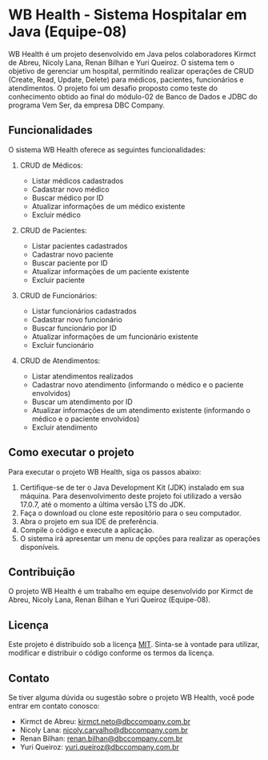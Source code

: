 # WB Health - Sistema Hospitalar em Java (Equipe-08)

WB Health é um  projeto desenvolvido em Java pelos colaboradores Kirmct de Abreu, Nicoly Lana, Renan Bilhan e Yuri Queiroz. O sistema tem o objetivo de gerenciar um hospital, permitindo realizar operações de CRUD (Create, Read, Update, Delete) para médicos, pacientes, funcionários e atendimentos. O projeto foi um desafio proposto como teste do conhecimento obtido ao final do módulo-02 de Banco de Dados e JDBC do programa Vem Ser, da empresa DBC Company.
## Funcionalidades

O sistema WB Health oferece as seguintes funcionalidades:

1. CRUD de Médicos: 
   - Listar médicos cadastrados
   - Cadastrar novo médico
   - Buscar médico por ID
   - Atualizar informações de um médico existente
   - Excluir médico

2. CRUD de Pacientes: 
   - Listar pacientes cadastrados
   - Cadastrar novo paciente
   - Buscar paciente por ID
   - Atualizar informações de um paciente existente
   - Excluir paciente

3. CRUD de Funcionários: 
   - Listar funcionários cadastrados
   - Cadastrar novo funcionário
   - Buscar funcionário por ID
   - Atualizar informações de um funcionário existente
   - Excluir funcionário

4. CRUD de Atendimentos: 
   - Listar atendimentos realizados
   - Cadastrar novo atendimento (informando o médico e o paciente envolvidos)
   - Buscar um atendimento por ID
   - Atualizar informações de um atendimento existente (informando o médico e o paciente envolvidos)
   - Excluir atendimento

## Como executar o projeto

Para executar o projeto WB Health, siga os passos abaixo:

1. Certifique-se de ter o Java Development Kit (JDK) instalado em sua máquina. Para desenvolvimento deste projeto foi utilizado a versão 17.0.7, até o momento a última versão LTS do JDK.
2. Faça o download ou clone este repositório para o seu computador.
3. Abra o projeto em sua IDE de preferência.
4. Compile o código e execute a aplicação.
5. O sistema irá apresentar um menu de opções para realizar as operações disponíveis.

## Contribuição

O projeto WB Health é um trabalho em equipe desenvolvido por Kirmct de Abreu, Nicoly Lana, Renan Bilhan e Yuri Queiroz (Equipe-08).

## Licença

Este projeto é distribuído sob a licença [MIT](https://opensource.org/licenses/MIT). Sinta-se à vontade para utilizar, modificar e distribuir o código conforme os termos da licença.

## Contato

Se tiver alguma dúvida ou sugestão sobre o projeto WB Health, você pode entrar em contato conosco:

- Kirmct de Abreu: kirmct.neto@dbccompany.com.br
- Nicoly Lana: nicoly.carvalho@dbccompany.com.br
- Renan Bilhan: renan.bilhan@dbccompany.com.br
- Yuri Queiroz: yuri.queiroz@dbccompany.com.br

